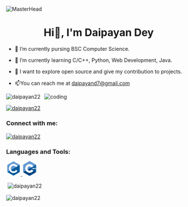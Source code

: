 ![MasterHead](https://mir-s3-cdn-cf.behance.net/project_modules/fs/54b6c068097599.5b50bca476b9b.gif)
<h1 align="center">Hi👋, I'm Daipayan Dey</h1>

- 🔭 I’m currently pursing BSC Computer Science. 

- 🌱 I’m currently learning C/C++, Python, Web Development, Java.

- 🧭 I want to explore open source and give my contribution to projects. 

- 📫You can reach me at daipayand7@gmail.com 

<img align= "right" alt="coding" width="400" src="https://i.pinimg.com/originals/54/e3/7d/54e37d8074ebcde1d96c77d7b2a7f310.gif">
<p align="left"> <img src="https://komarev.com/ghpvc/?username=daipayan22&label=Profile%20views&color=0e75b6&style=flat" alt="daipayan22" /> </p>

<p align="left"> <a href="https://twitter.com/daipayan22" target="blank"><img src="https://img.shields.io/twitter/follow/daipayan22?logo=twitter&style=for-the-badge" alt="daipayan22" /></a> </p>

<h3 align="left">Connect with me:</h3>
<p align="left">
<a href="https://twitter.com/daipayan22" target="blank"><img align="center" src="https://raw.githubusercontent.com/rahuldkjain/github-profile-readme-generator/master/src/images/icons/Social/twitter.svg" alt="daipayan22" height="30" width="40" /></a>
</p>

<h3 align="left">Languages and Tools:</h3>

<p align="left"> <a href="https://www.cprogramming.com/" target="_blank" rel="noreferrer"> <img src="https://raw.githubusercontent.com/devicons/devicon/master/icons/c/c-original.svg" alt="c" width="40" height="40"/> </a> <a href="https://www.w3schools.com/cpp/" target="_blank" rel="noreferrer"> <img src="https://raw.githubusercontent.com/devicons/devicon/master/icons/cplusplus/cplusplus-original.svg" alt="cplusplus" width="40" height="40"/> </a> </p>

<p>&nbsp;<img align="center" src="https://github-readme-stats.vercel.app/api?username=daipayan22&show_icons=true&locale=en" alt="daipayan22" /></p>

<p><img align="center" src="https://github-readme-streak-stats.herokuapp.com/?user=daipayan22&" alt="daipayan22" /></p>
